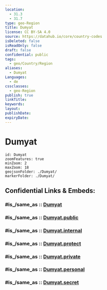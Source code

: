 ```yaml
---
location:
  - 31.3
  - 31.7
type: geo-Region
title: Dumyat
license: CC BY-SA 4.0
source: https://datahub.io/core/country-codes
isDeleted: false
isReadOnly: false
draft: false
confidential: public
tags:
  - geo/Country/Region
aliases:
  - Dumyat
Languages:
  - de
cssclasses:
  - geo-Region
publish: true
linkTitle:
keywords:
layout:
publishDate:
expiryDate:
---
```


# Dumyat

```leaflet
id: Dumyat
zoomFeatures: true 
minZoom: 2 
maxZoom: 18
geojsonFolder: ./Dumyat/
markerFolder: ./Dumyat/
```


## Confidential Links & Embeds: 

### #is_/same_as :: [Dumyat](/_Standards/Earth/Continent/Africa/Africa~North/Egypt/governorates~Egypt/Dumyat.md) 

### #is_/same_as :: [Dumyat.public](/_public/Earth/Continent/Africa/Africa~North/Egypt/governorates~Egypt/Dumyat.public.md) 

### #is_/same_as :: [Dumyat.internal](/_internal/Earth/Continent/Africa/Africa~North/Egypt/governorates~Egypt/Dumyat.internal.md) 

### #is_/same_as :: [Dumyat.protect](/_protect/Earth/Continent/Africa/Africa~North/Egypt/governorates~Egypt/Dumyat.protect.md) 

### #is_/same_as :: [Dumyat.private](/_private/Earth/Continent/Africa/Africa~North/Egypt/governorates~Egypt/Dumyat.private.md) 

### #is_/same_as :: [Dumyat.personal](/_personal/Earth/Continent/Africa/Africa~North/Egypt/governorates~Egypt/Dumyat.personal.md) 

### #is_/same_as :: [Dumyat.secret](/_secret/Earth/Continent/Africa/Africa~North/Egypt/governorates~Egypt/Dumyat.secret.md)

